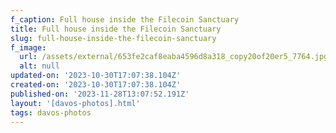 ```yaml
---
f_caption: Full house inside the Filecoin Sanctuary
title: Full house inside the Filecoin Sanctuary
slug: full-house-inside-the-filecoin-sanctuary
f_image:
  url: /assets/external/653fe2caf8eaba4596d8a318_copy20of20er5_7764.jpg
  alt: null
updated-on: '2023-10-30T17:07:38.104Z'
created-on: '2023-10-30T17:07:38.104Z'
published-on: '2023-11-28T13:07:52.191Z'
layout: '[davos-photos].html'
tags: davos-photos
---
```



